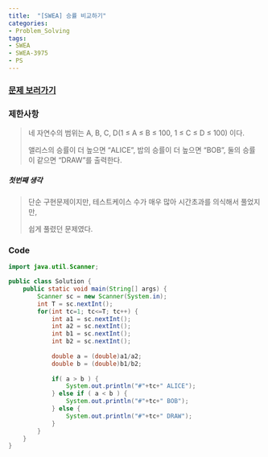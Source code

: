 ```yaml
---
title:  "[SWEA] 승률 비교하기"
categories:
- Problem_Solving
tags:
- SWEA
- SWEA-3975
- PS
---
```





### [문제 보러가기]( https://swexpertacademy.com/main/code/problem/problemDetail.do?contestProbId=AWIX_iFqjg4DFAVH&categoryId=AWIX_iFqjg4DFAVH&categoryType=CODE )



### 제한사항

> 네 자연수의 범위는 A, B, C, D(1 ≤ A ≤ B ≤ 100, 1 ≤ C ≤ D ≤ 100) 이다.
>
> 앨리스의 승률이 더 높으면 “ALICE”, 밥의 승률이 더 높으면 “BOB”, 둘의 승률이 같으면 “DRAW”를 출력한다. 

##### 첫번째 생각

> 단순 구현문제이지만, 테스트케이스 수가 매우 많아 시간초과를 의식해서 풀었지만,
>
> 쉽게 풀렸던 문제였다.



### Code

```java
import java.util.Scanner;

public class Solution {
	public static void main(String[] args) {
		Scanner sc = new Scanner(System.in);
		int T = sc.nextInt();
		for(int tc=1; tc<=T; tc++) {
			int a1 = sc.nextInt();
			int a2 = sc.nextInt();
			int b1 = sc.nextInt();
			int b2 = sc.nextInt();
			
			double a = (double)a1/a2;
			double b = (double)b1/b2;
			
			if( a > b ) {
				System.out.println("#"+tc+" ALICE");
			} else if ( a < b ) {
				System.out.println("#"+tc+" BOB");
			} else {
				System.out.println("#"+tc+" DRAW");
			}
		}
	}
}
```
